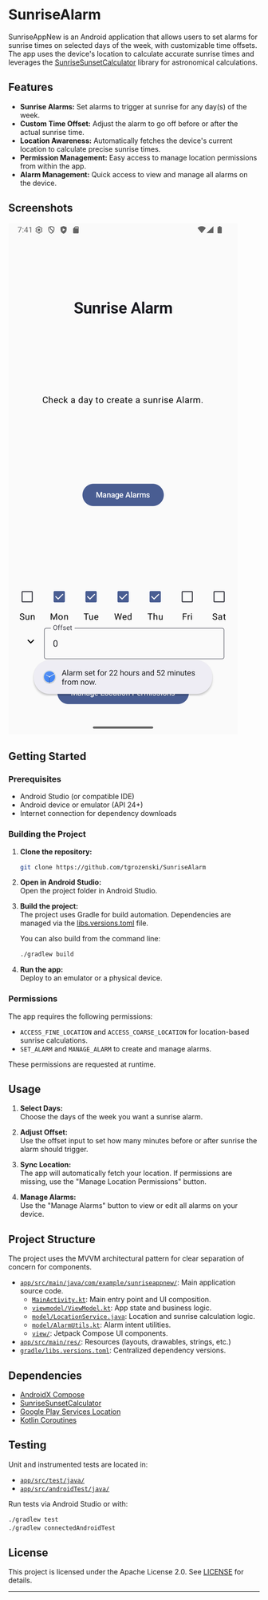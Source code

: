 # SunriseAlarm

SunriseAppNew is an Android application that allows users to set alarms for sunrise times on selected days of the week, with customizable time offsets. The app uses the device's location to calculate accurate sunrise times and leverages the [SunriseSunsetCalculator](https://github.com/mikereedell/sunrisesunsetlib-java) library for astronomical calculations.

## Features

- **Sunrise Alarms:** Set alarms to trigger at sunrise for any day(s) of the week.
- **Custom Time Offset:** Adjust the alarm to go off before or after the actual sunrise time.
- **Location Awareness:** Automatically fetches the device's current location to calculate precise sunrise times.
- **Permission Management:** Easy access to manage location permissions from within the app.
- **Alarm Management:** Quick access to view and manage all alarms on the device.

## Screenshots

![In App Screenshot](Screenshots/Screenshot_20250827_074136.png "Optional Title")

## Getting Started

### Prerequisites

- Android Studio (or compatible IDE)
- Android device or emulator (API 24+)
- Internet connection for dependency downloads

### Building the Project

1. **Clone the repository:**
   ```sh
   git clone https://github.com/tgrozenski/SunriseAlarm
   ```

2. **Open in Android Studio:**  
   Open the project folder in Android Studio.

3. **Build the project:**  
   The project uses Gradle for build automation. Dependencies are managed via the [libs.versions.toml](gradle/libs.versions.toml) file.

   You can also build from the command line:
   ```sh
   ./gradlew build
   ```

4. **Run the app:**  
   Deploy to an emulator or a physical device.

### Permissions

The app requires the following permissions:
- `ACCESS_FINE_LOCATION` and `ACCESS_COARSE_LOCATION` for location-based sunrise calculations.
- `SET_ALARM` and `MANAGE_ALARM` to create and manage alarms.

These permissions are requested at runtime.

## Usage

1. **Select Days:**  
   Choose the days of the week you want a sunrise alarm.

2. **Adjust Offset:**  
   Use the offset input to set how many minutes before or after sunrise the alarm should trigger.

3. **Sync Location:**  
   The app will automatically fetch your location. If permissions are missing, use the "Manage Location Permissions" button.

4. **Manage Alarms:**  
   Use the "Manage Alarms" button to view or edit all alarms on your device.

## Project Structure

The project uses the MVVM architectural pattern for clear separation of concern for components.

- [`app/src/main/java/com/example/sunriseappnew/`](app/src/main/java/com/example/sunriseappnew/): Main application source code.
  - [`MainActivity.kt`](app/src/main/java/com/example/sunriseappnew/MainActivity.kt): Main entry point and UI composition.
  - [`viewmodel/ViewModel.kt`](app/src/main/java/com/example/sunriseappnew/viewmodel/ViewModel.kt): App state and business logic.
  - [`model/LocationService.java`](app/src/main/java/com/example/sunriseappnew/model/LocationService.java): Location and sunrise calculation logic.
  - [`model/AlarmUtils.kt`](app/src/main/java/com/example/sunriseappnew/model/AlarmUtils.kt): Alarm intent utilities.
  - [`view/`](app/src/main/java/com/example/sunriseappnew/view/): Jetpack Compose UI components.
- [`app/src/main/res/`](app/src/main/res/): Resources (layouts, drawables, strings, etc.)
- [`gradle/libs.versions.toml`](gradle/libs.versions.toml): Centralized dependency versions.

## Dependencies

- [AndroidX Compose](https://developer.android.com/jetpack/compose)
- [SunriseSunsetCalculator](https://github.com/mikereedell/sunrisesunsetlib-java)
- [Google Play Services Location](https://developer.android.com/training/location)
- [Kotlin Coroutines](https://github.com/Kotlin/kotlinx.coroutines)

## Testing

Unit and instrumented tests are located in:
- [`app/src/test/java/`](app/src/test/java/)
- [`app/src/androidTest/java/`](app/src/androidTest/java/)

Run tests via Android Studio or with:
```sh
./gradlew test
./gradlew connectedAndroidTest
```

## License

This project is licensed under the Apache License 2.0. See [LICENSE](LICENSE) for details.

---